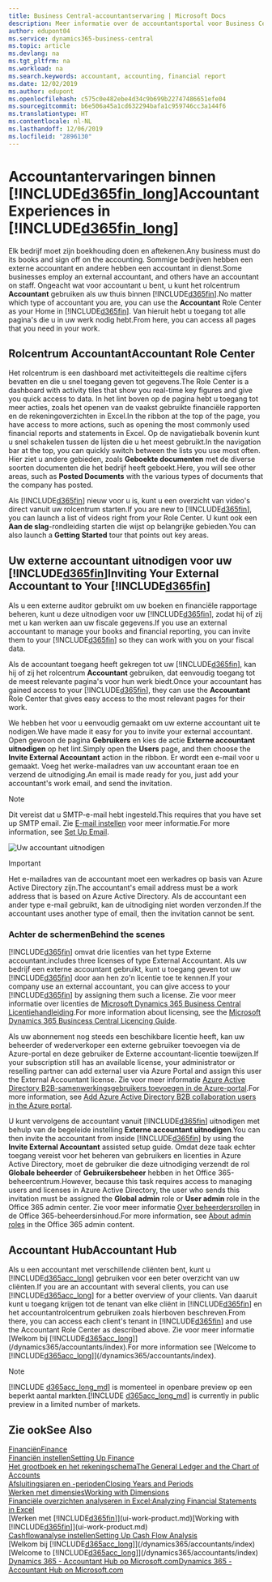 ```yaml
---
title: Business Central-accountantservaring | Microsoft Docs
description: Meer informatie over de accountantsportal voor Business Central en het accountantrolcentrum dat interne en externe accountants in het cliëntbedrijf ondersteunt.
author: edupont04
ms.service: dynamics365-business-central
ms.topic: article
ms.devlang: na
ms.tgt_pltfrm: na
ms.workload: na
ms.search.keywords: accountant, accounting, financial report
ms.date: 12/02/2019
ms.author: edupont
ms.openlocfilehash: c575c0e482ebe4d34c9b699b22747486651efe04
ms.sourcegitcommit: b6e506a45a1cd632294bafa1c959746cc3a144f6
ms.translationtype: HT
ms.contentlocale: nl-NL
ms.lasthandoff: 12/06/2019
ms.locfileid: "2896130"
---
```

# <a name="accountant-experiences-in-included365fin_longincludesd365fin_long_mdmd"></a><span data-ttu-id="d6d72-103">Accountantervaringen binnen [!INCLUDE[d365fin_long](includes/d365fin_long_md.md)]</span><span class="sxs-lookup"><span data-stu-id="d6d72-103">Accountant Experiences in [!INCLUDE[d365fin_long](includes/d365fin_long_md.md)]</span></span>
<span data-ttu-id="d6d72-104">Elk bedrijf moet zijn boekhouding doen en aftekenen.</span><span class="sxs-lookup"><span data-stu-id="d6d72-104">Any business must do its books and sign off on the accounting.</span></span> <span data-ttu-id="d6d72-105">Sommige bedrijven hebben een externe accountant en andere hebben een accountant in dienst.</span><span class="sxs-lookup"><span data-stu-id="d6d72-105">Some businesses employ an external accountant, and others have an accountant on staff.</span></span> <span data-ttu-id="d6d72-106">Ongeacht wat voor accountant u bent, u kunt het rolcentrum **Accountant** gebruiken als uw thuis binnen [!INCLUDE[d365fin](includes/d365fin_md.md)].</span><span class="sxs-lookup"><span data-stu-id="d6d72-106">No matter which type of accountant you are, you can use the **Accountant** Role Center as your Home in [!INCLUDE[d365fin](includes/d365fin_md.md)].</span></span> <span data-ttu-id="d6d72-107">Van hieruit hebt u toegang tot alle pagina's die u in uw werk nodig hebt.</span><span class="sxs-lookup"><span data-stu-id="d6d72-107">From here, you can access all pages that you need in your work.</span></span>  

## <a name="accountant-role-center"></a><span data-ttu-id="d6d72-108">Rolcentrum Accountant</span><span class="sxs-lookup"><span data-stu-id="d6d72-108">Accountant Role Center</span></span>
<span data-ttu-id="d6d72-109">Het rolcentrum is een dashboard met activiteittegels die realtime cijfers bevatten en die u snel toegang geven tot gegevens.</span><span class="sxs-lookup"><span data-stu-id="d6d72-109">The Role Center is a dashboard with activity tiles that show you real-time key figures and give you quick access to data.</span></span> <span data-ttu-id="d6d72-110">In het lint boven op de pagina hebt u toegang tot meer acties, zoals het openen van de vaakst gebruikte financiële rapporten en de rekeningoverzichten in Excel.</span><span class="sxs-lookup"><span data-stu-id="d6d72-110">In the ribbon at the top of the page, you have access to more actions, such as opening the most commonly used financial reports and statements in Excel.</span></span> <span data-ttu-id="d6d72-111">Op de navigatiebalk bovenin kunt u snel schakelen tussen de lijsten die u het meest gebruikt.</span><span class="sxs-lookup"><span data-stu-id="d6d72-111">In the navigation bar at the top, you can quickly switch between the lists you use most often.</span></span> <span data-ttu-id="d6d72-112">Hier ziet u andere gebieden, zoals **Geboekte documenten** met de diverse soorten documenten die het bedrijf heeft geboekt.</span><span class="sxs-lookup"><span data-stu-id="d6d72-112">Here, you will see other areas, such as **Posted Documents** with the various types of documents that the company has posted.</span></span>  

<span data-ttu-id="d6d72-113">Als [!INCLUDE[d365fin](includes/d365fin_md.md)] nieuw voor u is, kunt u een overzicht van video's direct vanuit uw rolcentrum starten.</span><span class="sxs-lookup"><span data-stu-id="d6d72-113">If you are new to [!INCLUDE[d365fin](includes/d365fin_md.md)], you can launch a list of videos right from your Role Center.</span></span> <span data-ttu-id="d6d72-114">U kunt ook een **Aan de slag**-rondleiding starten die wijst op belangrijke gebieden.</span><span class="sxs-lookup"><span data-stu-id="d6d72-114">You can also launch a **Getting Started** tour that points out key areas.</span></span>  

## <a name="inviteaccountant"></a><span data-ttu-id="d6d72-115">Uw externe accountant uitnodigen voor uw [!INCLUDE[d365fin](includes/d365fin_md.md)]</span><span class="sxs-lookup"><span data-stu-id="d6d72-115">Inviting Your External Accountant to Your [!INCLUDE[d365fin](includes/d365fin_md.md)]</span></span>
<span data-ttu-id="d6d72-116">Als u een externe auditor gebruikt om uw boeken en financiële rapportage beheren, kunt u deze uitnodigen voor uw [!INCLUDE[d365fin](includes/d365fin_md.md)], zodat hij of zij met u kan werken aan uw fiscale gegevens.</span><span class="sxs-lookup"><span data-stu-id="d6d72-116">If you use an external accountant to manage your books and financial reporting, you can invite them to your [!INCLUDE[d365fin](includes/d365fin_md.md)] so they can work with you on your fiscal data.</span></span>

<span data-ttu-id="d6d72-117">Als de accountant toegang heeft gekregen tot uw [!INCLUDE[d365fin](includes/d365fin_md.md)], kan hij of zij het rolcentrum **Accountant** gebruiken, dat eenvoudig toegang tot de meest relevante pagina's voor hun werk biedt.</span><span class="sxs-lookup"><span data-stu-id="d6d72-117">Once your accountant has gained access to your [!INCLUDE[d365fin](includes/d365fin_md.md)], they can use the **Accountant** Role Center that gives easy access to the most relevant pages for their work.</span></span>  

<span data-ttu-id="d6d72-118">We hebben het voor u eenvoudig gemaakt om uw externe accountant uit te nodigen.</span><span class="sxs-lookup"><span data-stu-id="d6d72-118">We have made it easy for you to invite your external accountant.</span></span> <span data-ttu-id="d6d72-119">Open gewoon de pagina **Gebruikers** en kies de actie **Externe accountant uitnodigen** op het lint.</span><span class="sxs-lookup"><span data-stu-id="d6d72-119">Simply open the **Users** page, and then choose the **Invite External Accountant** action in the ribbon.</span></span> <span data-ttu-id="d6d72-120">Er wordt een e-mail voor u gemaakt. Voeg het werke-mailadres van uw accountant eraan toe en verzend de uitnodiging.</span><span class="sxs-lookup"><span data-stu-id="d6d72-120">An email is made ready for you, just add your accountant's work email, and send the invitation.</span></span>  
> [!Note]  
> <span data-ttu-id="d6d72-121">Dit vereist dat u SMTP-e-mail hebt ingesteld.</span><span class="sxs-lookup"><span data-stu-id="d6d72-121">This requires that you have set up SMTP email.</span></span> <span data-ttu-id="d6d72-122">Zie [E-mail instellen](admin-how-setup-email.md) voor meer informatie.</span><span class="sxs-lookup"><span data-stu-id="d6d72-122">For more information, see [Set Up Email](admin-how-setup-email.md).</span></span>   

![Uw accountant uitnodigen](./media/finance-invite-accountant/invite-accountant.png)

> [!IMPORTANT]  
> <span data-ttu-id="d6d72-124">Het e-mailadres van de accountant moet een werkadres op basis van Azure Active Directory zijn.</span><span class="sxs-lookup"><span data-stu-id="d6d72-124">The accountant's email address must be a work address that is based on Azure Active Directory.</span></span> <span data-ttu-id="d6d72-125">Als de accountant een ander type e-mail gebruikt, kan de uitnodiging niet worden verzonden.</span><span class="sxs-lookup"><span data-stu-id="d6d72-125">If the accountant uses another type of email, then the invitation cannot be sent.</span></span>  

### <a name="behind-the-scenes"></a><span data-ttu-id="d6d72-126">Achter de schermen</span><span class="sxs-lookup"><span data-stu-id="d6d72-126">Behind the scenes</span></span>
[!INCLUDE[d365fin](includes/d365fin_md.md)] <span data-ttu-id="d6d72-127">omvat drie licenties van het type Externe accountant.</span><span class="sxs-lookup"><span data-stu-id="d6d72-127">includes three licenses of type External Accountant.</span></span> <span data-ttu-id="d6d72-128">Als uw bedrijf een externe accountant gebruikt, kunt u toegang geven tot uw [!INCLUDE[d365fin](includes/d365fin_md.md)] door aan hen zo'n licentie toe te kennen.</span><span class="sxs-lookup"><span data-stu-id="d6d72-128">If your company use an external accountant, you can give access to your [!INCLUDE[d365fin](includes/d365fin_md.md)] by assigning them such a license.</span></span> <span data-ttu-id="d6d72-129">Zie voor meer informatie over licenties de [Microsoft Dynamics 365 Business Central Licentiehandleiding](https://go.microsoft.com/fwlink/?LinkId=871590).</span><span class="sxs-lookup"><span data-stu-id="d6d72-129">For more information about licensing, see the [Microsoft Dynamics 365 Busincess Central Licencing Guide](https://go.microsoft.com/fwlink/?LinkId=871590).</span></span> 

<span data-ttu-id="d6d72-130">Als uw abonnement nog steeds een beschikbare licentie heeft, kan uw beheerder of wederverkoper een externe gebruiker toevoegen via de Azure-portal en deze gebruiker de Externe accountant-licentie toewijzen.</span><span class="sxs-lookup"><span data-stu-id="d6d72-130">If your subscription still has an available license, your administrator or reselling partner can add external user via Azure Portal and assign this user the External Accountant license.</span></span> <span data-ttu-id="d6d72-131">Zie voor meer informatie [Azure Active Directory B2B-samenwerkingsgebruikers toevoegen in de Azure-portal](/azure/active-directory/b2b/add-users-administrator).</span><span class="sxs-lookup"><span data-stu-id="d6d72-131">For more information, see [Add Azure Active Directory B2B collaboration users in the Azure portal](/azure/active-directory/b2b/add-users-administrator).</span></span>

<span data-ttu-id="d6d72-132">U kunt vervolgens de accountant vanuit [!INCLUDE[d365fin](includes/d365fin_md.md)] uitnodigen met behulp van de begeleide instelling **Externe accountant uitnodigen**.</span><span class="sxs-lookup"><span data-stu-id="d6d72-132">You can then invite the accountant from inside [!INCLUDE[d365fin](includes/d365fin_md.md)] by using the **Invite External Accountant** assisted setup guide.</span></span> <span data-ttu-id="d6d72-133">Omdat deze taak echter toegang vereist voor het beheren van gebruikers en licenties in Azure Active Directory, moet de gebruiker die deze uitnodiging verzendt de rol **Globale beheerder** of **Gebruikersbeheer** hebben in het Office 365-beheercentrum.</span><span class="sxs-lookup"><span data-stu-id="d6d72-133">However, because this task requires access to managing users and licenses in Azure Active Directory, the user who sends this invitation must be assigned the **Global admin** role or **User admin** role in the Office 365 admin center.</span></span> <span data-ttu-id="d6d72-134">Zie voor meer informatie [Over beheerdersrollen](/office365/admin/add-users/about-admin-roles) in de Office 365-beheerdersinhoud.</span><span class="sxs-lookup"><span data-stu-id="d6d72-134">For more information, see [About admin roles](/office365/admin/add-users/about-admin-roles) in the Office 365 admin content.</span></span> 

## <a name="accountant-hub"></a><span data-ttu-id="d6d72-135">Accountant Hub</span><span class="sxs-lookup"><span data-stu-id="d6d72-135">Accountant Hub</span></span>
<span data-ttu-id="d6d72-136">Als u een accountant met verschillende cliënten bent, kunt u [!INCLUDE[d365acc_long](includes/d365acc_long_md.md)] gebruiken voor een beter overzicht van uw cliënten.</span><span class="sxs-lookup"><span data-stu-id="d6d72-136">If you are an accountant with several clients, you can use [!INCLUDE[d365acc_long](includes/d365acc_long_md.md)] for a better overview of your clients.</span></span> <span data-ttu-id="d6d72-137">Van daaruit kunt u toegang krijgen tot de tenant van elke cliënt in [!INCLUDE[d365fin](includes/d365fin_md.md)] en het accountantrolcentrum gebruiken zoals hierboven beschreven.</span><span class="sxs-lookup"><span data-stu-id="d6d72-137">From there, you can access each client's tenant in [!INCLUDE[d365fin](includes/d365fin_md.md)] and use the Accountant Role Center as described above.</span></span> <span data-ttu-id="d6d72-138">Zie voor meer informatie [Welkom bij [!INCLUDE[d365acc_long](includes/d365acc_long_md.md)]](/dynamics365/accountants/index).</span><span class="sxs-lookup"><span data-stu-id="d6d72-138">For more information see [Welcome to [!INCLUDE[d365acc_long](includes/d365acc_long_md.md)]](/dynamics365/accountants/index).</span></span>  

> [!NOTE]
> <span data-ttu-id="d6d72-139">[!INCLUDE [d365acc_long_md](includes/d365acc_long_md.md)] is momenteel in openbare preview op een beperkt aantal markten.</span><span class="sxs-lookup"><span data-stu-id="d6d72-139">[!INCLUDE [d365acc_long_md](includes/d365acc_long_md.md)] is currently in public preview in a limited number of markets.</span></span>

## <a name="see-also"></a><span data-ttu-id="d6d72-140">Zie ook</span><span class="sxs-lookup"><span data-stu-id="d6d72-140">See Also</span></span>
[<span data-ttu-id="d6d72-141">Financiën</span><span class="sxs-lookup"><span data-stu-id="d6d72-141">Finance</span></span>](finance.md)  
[<span data-ttu-id="d6d72-142">Financiën instellen</span><span class="sxs-lookup"><span data-stu-id="d6d72-142">Setting Up Finance</span></span>](finance-setup-finance.md)  
[<span data-ttu-id="d6d72-143">Het grootboek en het rekeningschema</span><span class="sxs-lookup"><span data-stu-id="d6d72-143">The General Ledger and the Chart of Accounts</span></span>](finance-general-ledger.md)  
[<span data-ttu-id="d6d72-144">Afsluitingsjaren en -perioden</span><span class="sxs-lookup"><span data-stu-id="d6d72-144">Closing Years and Periods</span></span>](year-close-years-periods.md)  
[<span data-ttu-id="d6d72-145">Werken met dimensies</span><span class="sxs-lookup"><span data-stu-id="d6d72-145">Working with Dimensions</span></span>](finance-dimensions.md)  
[<span data-ttu-id="d6d72-146">Financiële overzichten analyseren in Excel:</span><span class="sxs-lookup"><span data-stu-id="d6d72-146">Analyzing Financial Statements in Excel</span></span>](finance-analyze-excel.md)  
<span data-ttu-id="d6d72-147">[Werken met [!INCLUDE[d365fin](includes/d365fin_md.md)]](ui-work-product.md)</span><span class="sxs-lookup"><span data-stu-id="d6d72-147">[Working with [!INCLUDE[d365fin](includes/d365fin_md.md)]](ui-work-product.md)</span></span>  
[<span data-ttu-id="d6d72-148">Cashflowanalyse instellen</span><span class="sxs-lookup"><span data-stu-id="d6d72-148">Setting Up Cash Flow Analysis</span></span>](finance-setup-cash-flow-analyses.md)  
<span data-ttu-id="d6d72-149">[Welkom bij [!INCLUDE[d365acc_long](includes/d365acc_long_md.md)]](/dynamics365/accountants/index)</span><span class="sxs-lookup"><span data-stu-id="d6d72-149">[Welcome to [!INCLUDE[d365acc_long](includes/d365acc_long_md.md)]](/dynamics365/accountants/index)</span></span>  
[<span data-ttu-id="d6d72-150">Dynamics 365 - Accountant Hub op Microsoft.com</span><span class="sxs-lookup"><span data-stu-id="d6d72-150">Dynamics 365 - Accountant Hub on Microsoft.com</span></span>](https://www.microsoft.com/dynamics365/financial-insights-for-accountants)  
